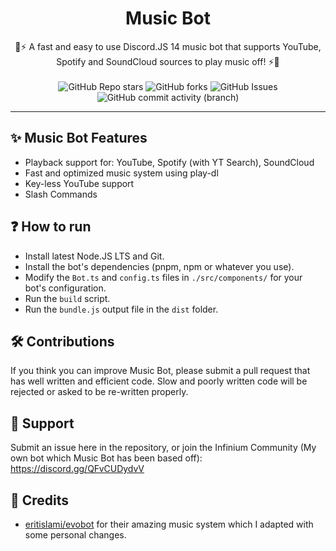 # <center> Music Bot </center>
<center>🎵⚡ A fast and easy to use Discord.JS 14 music bot that supports YouTube, Spotify and SoundCloud sources to play music off! ⚡🎵</center>
<br>

<center> 
    <img alt="GitHub Repo stars" src="https://img.shields.io/github/stars/nikosszzz/musicbot?style=flat-square&label=🌟 Stars&labelColor=3c3836&color=1d2021">
    <img alt="GitHub forks" src="https://img.shields.io/github/forks/nikosszzz/musicbot?style=flat-square&label=🔗 Forks&labelColor=3c3836&color=1d2021">
    <img alt="GitHub Issues" src="https://img.shields.io/github/issues/nikosszzz/musicbot?style=flat-square&label=⚠️ Issues&labelColor=3c3836&color=1d2021">
    <img alt="GitHub commit activity (branch)" src="https://img.shields.io/github/commit-activity/t/nikosszzz/musicbot/main?style=flat-square&label=🧾 Commits&labelColor=3c3836&color=1d2021">
</center>

<hr>

## ✨ Music Bot Features

- Playback support for: YouTube, Spotify (with YT Search), SoundCloud
- Fast and optimized music system using play-dl
- Key-less YouTube support
- Slash Commands

## ❓ How to run

- Install latest Node.JS LTS and Git.
- Install the bot's dependencies (pnpm, npm or whatever you use).
- Modify the `Bot.ts` and `config.ts` files in `./src/components/` for your bot's configuration.
- Run the `build` script.
- Run the `bundle.js` output file in the `dist` folder.

## 🛠️ Contributions

If you think you can improve Music Bot, please submit a pull request that has well written and efficient code. Slow and poorly written code will be rejected or asked to be re-written properly.

## 🤝 Support

Submit an issue here in the repository, or join the Infinium Community (My own bot which Music Bot has been based off): https://discord.gg/QFvCUDydvV

## 🌟 Credits
 - [eritislami/evobot](https://github.com/eritislami/evobot) for their amazing music system which I adapted with some personal changes.